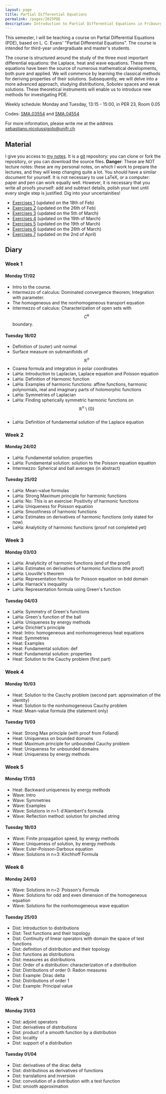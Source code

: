 ```yaml
---
layout: page
title: Partial Differential Equations
permalink: /pages/2025PDE
description: Introduction to Partial Differential Equations in Fribourg in 2025
---
```


This semester, I will be teaching a course on Partial Differential Equations (PDE), based on L. C. Evans' "Partial Differential Equations". 
The course is intended for third-year undergraduate and master's students.

The course is structured around the study of the three most important differential equations:
the Laplace, heat and wave equations.
These three equations have been the source of numerous mathematical developments, both pure and applied.
We will commence by learning the classical methods for deriving properties of their solutions.
Subsequently, we will delve into a more advanced approach, studying distributions, Sobolev spaces and weak solutions. 
These theoretical instruments will enable us to introduce new methods for investigating PDE.


Weekly schedule:
Monday and Tuesday, 13:15 - 15:00, in PER 23, Room 0.05
	
Codes: [SMA.03554](https://www.unifr.ch/timetable/en/course.html?show=122181)
and [SMA.04554](https://www.unifr.ch/timetable/en/course.html?show=122182)

For more information, please write me at the address
<sebastiano.nicolussigolo@unifr.ch>

## Material

I give you access to [my notes](https://github.com/Seba272/2025-01-09-IntroductionToPDE_public).
It is a [git](https://en.wikipedia.org/wiki/Git) repository: you can clone or fork the repository, or you can download the source files.
**Danger**: These are NOT lecture notes: these are my personal notes, on which I work to prepare the lectures, and they will keep changing quite a lot.
You should have a similar document for yourself.
It is not necessary to use LaTeX, or a computer: paper and pen can work equally well.
However, it is necessary that you write all proofs yourself: add and subtract details, polish your text until every single step is justified. 
Dig into your uncertainities!

* [Exercises 1](/assets/pdf/2025-PDE-Exercises-01.pdf) (updated on the 18th of Feb)
* [Exercises 2](/assets/pdf/2025-PDE-Exercises-02.pdf) (updated on the 26th of Feb)
* [Exercises 3](/assets/pdf/2025-PDE-Exercises-03.pdf) (updated on the 5th of March)
* [Exercises 4](/assets/pdf/2025-PDE-Exercises-04.pdf) (updated on the 19th of March)
* [Exercises 5](/assets/pdf/2025-PDE-Exercises-05.pdf) (updated on the 19th of March)
* [Exercises 6](/assets/pdf/2025-PDE-Exercises-06.pdf) (updated on the 26th of March)
* [Exercises 7](/assets/pdf/2025-PDE-Exercises-07.pdf) (updated on the 2nd of April)

## Diary

### Week 1

#### Monday 17/02
* Intro to the course.
* Intermezzo of calculus: Dominated convergence theorem; Integration with parameter.
* The homogeneous and the nonhomogeneous transport equation
* Intermezzo of calculus: Characterization of open sets with $$C^k$$ boundary.

#### Tuesday 18/02
* Definition of (outer) unit normal
* Surface measure on submanifolds of $$\mathbb R^n$$
* Coarea formula and integration in polar coordinates
* LaHa: Introduction to Laplacian, Laplace equation and Poisson equation
* LaHa: Definition of Harmonic function
* LaHa: Examples of harmonic functions: affine functions, harmonic polynomials, real and imaginary parts of holomorphic functions
* LaHa: Symmetries of Laplacian
* LaHa: Finding spherically symmetric harmonic functions on $$\mathbb R^n\setminus\{0\}$$.
* LaHa: Definition of fundamental solution of the Laplace equation

### Week 2

#### Monday 24/02
- LaHa: Fundamental solution: properties
- LaHa: Fundamental solution: solution to the Poisson equation equation
- Intermezzo: Spherical and ball averages (in abstract)

#### Tuesday 25/02
- LaHa: Mean-value formulas
- LaHa: Strong Maximum principle for harmonic functions
- LaHa: No: This is an exercise: Positivity of harmonic functions
- LaHa: Uniqueness for Poisson equation
- LaHa: Smoothness of harmonic functions
- LaHa: Estimates on derivatives of harmonic functions (only stated for now)
- LaHa: Analyticity of harmonic functions (proof not completed yet)

### Week 3

#### Monday 03/03
- LaHa: Analyticity of harmonic functions (end of the proof)
- LaHa: Estimates on derivatives of harmonic functions (the proof)
- LaHa: Liouville's theorem
- LaHa: Representation formula for Poisson equation on bdd domain
- LaHa: Harnack's inequality
- LaHa: Representation formula using Green's function

#### Tuesday 04/03
- LaHa: Symmetry of Green's functions
- LaHa: Green's function of the ball
- LaHa: Uniqueness by energy methods
- LaHa: Dirichlet's principle
- Heat: Intro: homogeneous and nonhomogeneous heat equations
- Heat: Symmetries
- Heat: Examples
- Heat: Fundamental solution: def
- Heat: Fundamental solution: properties
- Heat: Solution to the Cauchy problem (first part)

### Week 4

#### Monday 10/03
- Heat: Solution to the Cauchy problem (second part: approximation of the identity)
- Heat: Solution to the nonhomogeneous Cauchy problem
- Heat: Mean-value formula (the statement only)

#### Tuesday 11/03
- Heat: Strong Max principle (with proof from Folland)
- Heat: Uniqueness on bounded domains
- Heat: Maximum principle for unbounded Cauchy problem
- Heat: Uniqueness for unbounded domains
- Heat: Uniqueness by energy methods

### Week 5

#### Monday 17/03
- Heat: Backward uniqueness by energy methods
- Wave: Intro
- Wave: Symmetries
- Wave: Examples
- Wave: Solutions in n=1: d'Alambert's formula
- Wave: Reflection method: solution for pinched string

#### Tuesday 18/03
- Wave: Finite propagation speed, by energy methods
- Wave: Uniqueness of solution, by energy methods
- Wave: Euler-Poisson-Darboux equation
- Wave: Solutions in n=3: Kirchhoff Formula

### Week 6

#### Monday 24/03
- Wave: Solutions in n=2: Poisson's Formula
- Wave: Solutions for odd and even dimension of the homogeneous equation
- Wave: Solutions for the nonhomogeneous wave equation

#### Tuesday 25/03
- Dist: Introduction to distributions
- Dist: Test functions and their topology
- Dist: Continuity of linear operators with domain the space of test functions
- Dist: definition of distribution and their topology
- Dist: functions as distributions
- Dist: measures as distributions
- Dist: Order of a distribution: characterization of a distribution
- Dist: Distributions of order 0: Radon measures
- Dist: Example: Dirac delta
- Dist: Distributions of order 1
- Dist: Example: Principal value
 
### Week 7

#### Monday 31/03
- Dist: adjoint operators
- Dist: derivatives of distributions
- Dist: product of a smooth function by a distribution
- Dist: locality
- Dist: support of a distribution

#### Tuesday 01/04
- Dist: derivatives of the dirac delta
- Dist: distributinos as derivatives of functions
- Dist: translations and inversion
- Dist: convolution of a distribution with a test function
- Dist: smooth approximation

